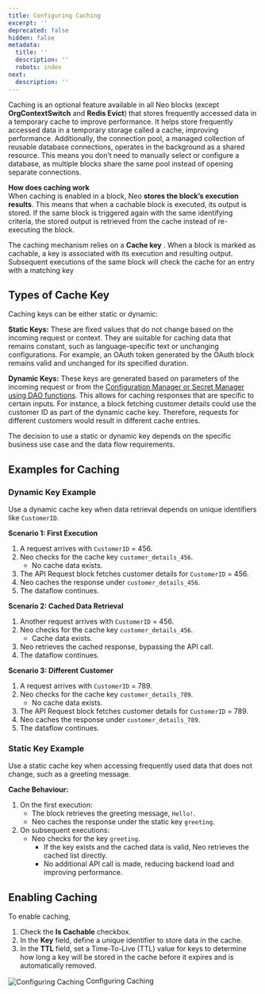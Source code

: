 ```yaml
---
title: Configuring Caching
excerpt: ''
deprecated: false
hidden: false
metadata:
  title: ''
  description: ''
  robots: index
next:
  description: ''
---
```

Caching is an optional feature available in all Neo blocks (except **OrgContextSwitch** and **Redis Evict**) that stores frequently accessed data in a temporary cache to improve performance. It helps store frequently accessed data in a temporary storage called a cache, improving performance. Additionally, the connection pool, a managed collection of reusable database connections, operates in the background as a shared resource. This means you don’t need to manually select or configure a database, as multiple blocks share the same pool instead of opening separate connections.

**How does caching work**\
When caching is enabled in a block, Neo **stores the block’s execution results**. This means that when a cachable block is executed, its output is stored. If the same block is triggered again with the same identifying criteria, the stored output is retrieved from the cache instead of re-executing the block.

The caching mechanism relies on a **Cache key** . When a block is marked as cachable, a key is associated with its execution and resulting output. Subsequent executions of the same block will check the cache for an entry with a matching key

## Types of Cache Key

Caching keys can be either static or dynamic:

**Static Keys:** These are fixed values that do not change based on the incoming request or context. They are suitable for caching data that remains constant, such as language-specific text or unchanging configurations. For example, an OAuth token generated by the OAuth block remains valid and unchanged for its specified duration.

**Dynamic Keys:** These keys are generated based on parameters of the incoming request or from the [Configuration Manager or Secret Manager using DAO functions](https://docs.capillarytech.com/docs/configuration-manager). This allows for caching responses that are specific to certain inputs. For instance, a block fetching customer details could use the customer ID as part of the dynamic cache key. Therefore, requests for different customers would result in different cache entries.

The decision to use a static or dynamic key depends on the specific business use case and the data flow requirements.

## Examples for Caching

### Dynamic Key Example

Use a dynamic cache key when data retrieval depends on unique identifiers like `CustomerID`.

**Scenario 1: First Execution**

1. A request arrives with `CustomerID` = 456.
2. Neo checks for the cache key `customer_details_456`.
   * No cache data exists.
3. The API Request block fetches customer details for `CustomerID` = 456.
4. Neo caches the response under `customer_details_456`.
5. The dataflow continues.

**Scenario 2: Cached Data Retrieval**

1. Another request arrives with `CustomerID` = 456.
2. Neo checks for the cache key `customer_details_456`.
   * Cache data exists.
3. Neo retrieves the cached response, bypassing the API call.
4. The dataflow continues.

**Scenario 3: Different Customer**

1. A request arrives with `CustomerID` = 789.
2. Neo checks for the cache key `customer_details_789`.
   * No cache data exists.
3. The API Request block fetches customer details for `CustomerID` = 789.
4. Neo caches the response under `customer_details_789`.
5. The dataflow continues.

### Static Key Example

Use a static cache key when accessing frequently used data that does not change, such as a greeting message.

**Cache Behaviour:**

1. On the first execution:
   * The block retrieves the greeting message, `Hello!`.
   * Neo caches the response under the static key `greeting`.
2. On subsequent executions:
   * Neo checks for the key `greeting`.
     * If the key exists and the cached data is valid, Neo retrieves the cached list directly.
     * No additional API call is made, reducing backend load and improving performance.

## Enabling Caching

To enable caching,

1. Check the **Is Cachable** checkbox.  
2. In the **Key** field, define a unique identifier to store data in the cache. 
3. In the **TTL** field, set a Time-To-Live (TTL) value for keys to determine how long a key will be stored in the cache before it expires and is automatically removed.

<Image alt="Configuring Caching" align="center" border={true} src="https://files.readme.io/41614553af181347154b4334c4643ebb2dd89ec439f4f9c8e105aaab561b7cc0-caching.png">
  Configuring Caching
</Image>

